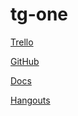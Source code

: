 # tg-one

[Trello](https://trello.com/b/H0pJESSs/telegram-clone)

[GitHub](https://github.com/13shutt/tg-one)

[Docs](https://docs.google.com/document/d/1K1I-NqjgfBA7YJ2D5fvVyAbObT-Lb_0eCSo9SUC_lKU/edit)

[Hangouts](https://hangouts.google.com/call/nIe2KIyYchZ_AQIOhfjfAAEI)
